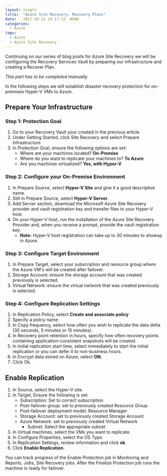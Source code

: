 ```yaml
---
layout: single
title:  "Azure Site Recovery: Recovery Plans"
date:   2017-10-12 14:17:12 -0500
categories:
  - Azure
tags:
  - Azure
  - Azure Site Recovery
---
```


Continuing on our series of blog posts for Azure Site Recovery we will be configuring the Recovery Services Vault by preparing our infrastructure and creating a Recover Plan.

*This part has to be completed manually.*

In the following steps we will establish disaster recovery protection for on-premises Hyper-V VMs to Azure. 

## Prepare Your Infrastructure

### Step 1: Protection Goal

1. Go to your Recovery Vault your created in the previous article.
2. Under Getting Started, click Site Recovery and select Prepare Infrastructure
3. In Protection Goal, ensure the following options are set:
    - Where are your machines located? **On-Premise**
    - Where do you want to replicate your machines to? **To Azure**
    - Are you machines virtualized? **Yes, with Hyper-V**

### Step 2: Configure your On-Premise Environment

1. In Prepare Source, select **Hyper-V Site** and give it a good descriptive name.
2. Still in Prepare Source, select **Hyper-V Server**.
3. Add Server section, download the Microsoft Azure Site Recovery provider and vault registration key and transfer files to your Hyper-V host.
4. On your Hyper-V host, run the installation of the Azure Site Recovery Provider and, when you receive a prompt, provide the vault registration key.
    - **Note:** Hyper-V host registration can take up to 30 minutes to showup in Azure.

### Step 3: Configure Target Environment

1. In Prepare Target, select your subscription and resource group where the Azure VM's will be created after failover.
2. Storage Account: ensure the storage account that was created previously is selected.
3. Virtual Network: ensure the virtual network that was created previously is selected.

### Step 4: Configure Replication Settings

1. In Replication Policy, select **Create and associate policy**
2. Specify a policy name
3. In Copy frequency, select how often you wish to replicate the data delta (30 seconds, 5 minutes or 15 minutes).
4. In Recovery point retention in hours,  specify how often recovery points containing application-consistent snapshots will be created.
5. In Initial replication start time, select immediately to start the initial replication or you can defer it to non-business hours.
6. In Encrypt data stored on Azure, select **ON**.
7. Click Ok.

## Enable Replication
1. In Source, select the Hyper-V site.
2. In Target, Ensure the following is set:
    - Subscription: Set to correct subscription
    - Post-failover group: set to previously created Resource Group
    - Post-failover deployment model: Resource Manager
    - Storage Account: set to previously created Storage Account
    - Azure Network: set to previously created Virtual Network
        - Subnet: Select the appropriate subnet
3. In Virtual machines, select the VMs you want to replicate.
4. In Configure Properties, select the OS Type.
5. In Replication Settings, review information and click **ok**.
6. Click **Enable Replication**.

You can track progress of the Enable Protection job in Monitoring and Reports, Jobs, Site Recovery jobs. After the Finalize Protection job runs the machine is ready for failover.